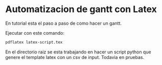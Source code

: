 # Automatizacion de gantt con Latex
En tutorial esta el paso a paso de como hacer un gantt.

Ejecutar con este comando:

```bash
pdflatex latex-script.tex
```

En el directorio raiz se esta trabajando en hacer un script python que genere el template latex con un csv de input. Todavia en pruebas.